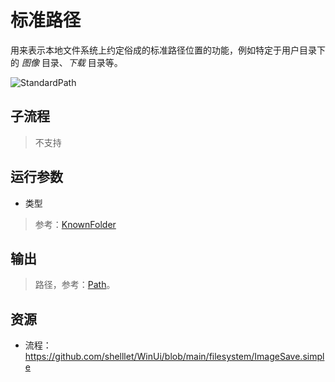 # 标准路径 
用来表示本地文件系统上约定俗成的标准路径位置的功能，例如特定于用户目录下的 *图像* 目录、*下载* 目录等。

![StandardPath](./images/03.png ':size=90%')

## 子流程
> 不支持


## 运行参数

* 类型

> 参考：[KnownFolder](../enums/KnownFolder.md)

## 输出

> 路径，参考：[Path](./types/Path.md)。    


## 资源

* 流程：https://github.com/shelllet/WinUi/blob/main/filesystem/ImageSave.simple



